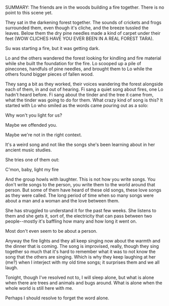 SUMMARY: The friends are in the woods building a fire together. There is no point to this scene yet. 

They sat in the darkening forest together. The sounds of crickets and frogs surrounded them, even though it's cliche, and the breeze tussled the leaves.  Below them the dry pine needles made a kind of carpet under their feet (WOW CLICHES HAVE YOU EVER BEEN IN A REAL FOREST TARA). 

Su was starting a fire, but it was getting dark. 

Lo and the others wandered the forest looking for kindling and fire material while she built the foundation for the fire.  Lo scooped up a pile of pinecones, handfuls of pine needles, and brought them to Lo while the others found bigger pieces of fallen wood. 

They sang a bit as they worked, their voices wandering the forest alongside each of them, in and out of hearing.  Fi sang a quiet song about fires, one Lo hadn't heard before. Fi sang about the tinder and the tree it came from, what the tinder was going to do for them.  What crazy kind of song is this?  It started with Lo who smiled as the words came pouring out as a solo: 

Why won't you light for us? 

Maybe we offended you. 

Maybe we're not in the right context. 

It's a weird song and not like the songs she's been learning about in her ancient music studies. 

She tries one of them out: 

C'mon, baby, light my fire

And the group howls with laughter.  This is not how you write songs. You don't write songs to the person, you write them to the world around that person.  But some of them have heard of these old songs, these love songs as they were called.  The long period of time when so many songs were about a man and a woman and the love between them. 

She has struggled to understand it for the past few weeks.  She listens to them and she gets it, sort of, the electricity that can pass between two people--mostly it's baffling how many and how long it went on.  

Most don't even seem to be about a person. 

Anyway the fire lights and they all keep singing now about the warmth and the dinner that is coming.  The song is improvised, really, though they sing together so much that it's hard to remember what it was to not know the song that the others are singing.  Which is why they keep laughing at her (me?) when I interject with my old time songs; it surprises them and we all laugh.

Tonight, though I've resolved not to, I will sleep alone, but what is alone when there are trees and animals and bugs around. What is alone when the whole world is still here with me.  

Perhaps I should resolve to forget the word alone.  